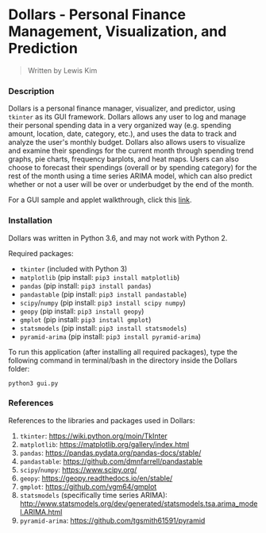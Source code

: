 # Dollars - Personal Finance Management, Visualization, and Prediction
> Written by Lewis Kim

### Description

Dollars is a personal finance manager, visualizer, and predictor, using ``tkinter`` as its GUI framework. Dollars allows any user to log and manage their personal spending data in a very organized way (e.g. spending amount, location, date, category, etc.), and uses the data to track and analyze the user's monthly budget. Dollars also allows users to visualize and examine their spendings for the current month through spending trend graphs, pie charts, frequency barplots, and heat maps. Users can also choose to forecast their spendings (overall or by spending category) for the rest of the month using a time series ARIMA model, which can also predict whether or not a user will be over or underbudget by the end of the month.

For a GUI sample and applet walkthrough, click this [link](gui_sample/README.md).

### Installation

Dollars was written in Python 3.6, and may not work with Python 2.

Required packages:
- ``tkinter`` (included with Python 3)
- ``matplotlib`` (pip install: ``pip3 install matplotlib``)
- ``pandas`` (pip install: ``pip3 install pandas``)
- ``pandastable`` (pip install: ``pip3 install pandastable``)
- ``scipy``/``numpy`` (pip install: ``pip3 install scipy numpy``)
- ``geopy`` (pip install: ``pip3 install geopy``)
- ``gmplot`` (pip install: ``pip3 install gmplot``)
- ``statsmodels`` (pip install: ``pip3 install statsmodels``)
- ``pyramid-arima`` (pip install: ``pip3 install pyramid-arima``)

To run this application (after installing all required packages), type the following command in terminal/bash in the directory inside the Dollars folder:

```
python3 gui.py
```

### References

References to the libraries and packages used in Dollars:

1) ``tkinter``: https://wiki.python.org/moin/TkInter
2) ``matplotlib``: https://matplotlib.org/gallery/index.html
3) ``pandas``: https://pandas.pydata.org/pandas-docs/stable/
4) ``pandastable``: https://github.com/dmnfarrell/pandastable
5) ``scipy``/``numpy``: https://www.scipy.org/
6) ``geopy``: https://geopy.readthedocs.io/en/stable/
7) ``gmplot``: https://github.com/vgm64/gmplot
8) ``statsmodels`` (specifically time series ARIMA): http://www.statsmodels.org/dev/generated/statsmodels.tsa.arima_model.ARIMA.html
9) ``pyramid-arima``: https://github.com/tgsmith61591/pyramid
